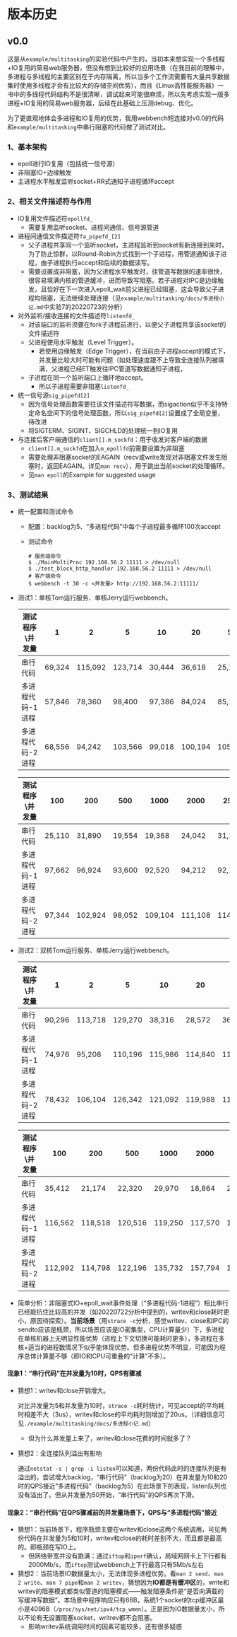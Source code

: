 # 版本历史

## v0.0

这是从`example/multitasking`的实验代码中产生的，当初本来想实现一个多线程+IO复用的简易web服务器，但没有想到比较好的应用场景（在我目前的理解中，多进程与多线程的主要区别在于内存隔离，所以当多个工作流需要有大量共享数据集时使用多线程才会有比较大的存储空间优势），而且《Linux高性能服务器》一书中的多线程代码结构不是很清晰，调试起来可能很麻烦，所以先考虑实现一版多进程+IO复用的简易web服务器，后续在此基础上压测debug、优化。

为了更直观地体会多进程和IO复用的优势，我用webbench短连接对v0.0的代码和`example/multitasking`中串行阻塞的代码做了测试对比。

### 1、基本架构

- epoll进行IO复用（包括统一信号源）
- 非阻塞IO+边缘触发
- 主进程水平触发监听socket+RR式通知子进程循环accept

### 2、相关文件描述符与作用

- IO复用文件描述符`epollfd_`
  - 需要复用监听socket、进程间通信、信号源管道
- 进程间通信文件描述符`fa_pipefd_[2]`
  - 父子进程共享同一个监听socket，主进程监听到socket有新连接到来时，为了防止惊群，以Round-Robin方式找到一个子进程，用管道通知该子进程，由子进程执行accept和后续的数据读写。
  - 需要设置成非阻塞，因为父进程水平触发时，往管道写数据的速率很快，很容易填满内核的管道缓冲，进而导致写阻塞。若子进程对IPC是边缘触发，且恰好在下一次进入epoll_wait前父进程已经阻塞，这会导致父子进程均阻塞，无法继续处理连接（见`example/multitasking/docs/多进程小记.md`中实验7的20220723的分析）
- 对外监听/接收连接的文件描述符`listenfd_`
  - 对该端口的监听须要在fork子进程前进行，以便父子进程共享该socket的文件描述符
  - 父进程使用水平触发（Level Trigger）。
    - 若使用边缘触发（Edge Trigger），在当前由子进程accept的模式下，并发量比较大时可能有问题（如处理速度跟不上导致全连接队列被填满，父进程已经ET触发往IPC管道写数据通知子进程，
  - 子进程在同一个监听端口上循环地accept。
    - 所以子进程需要非阻塞`listenfd_`
- 统一信号源`sig_pipefd[2]`
  - 因为信号处理函数需要往该文件描述符写数据，而sigaction似乎不支持特定命名空间下的信号处理函数，所以`sig_pipefd[2]`设置成了全局变量，待改进
  - 将SIGTERM、SIGINT、SIGCHLD的处理统一到IO复用
- 与连接后客户端通信的`client[].m_sockfd`：用于收发对客户端的数据
  - `client[].m_sockfd`在加入`m_epollfd`前需要设置为非阻塞
  - 需要处理非阻塞socket的EAGAIN（recv或write发现对非阻塞文件发生阻塞时，返回EAGAIN。详见`man recv`），用于跳出当前socket的处理循环。
  - 见`man epoll`的Example for suggested usage

### 3、测试结果

- 统一配置和测试命令

  - 配置：backlog为5、“多进程代码”中每个子进程最多循环100次accept

  - 测试命令

    ```shell
    # 服务端命令
    $ ./MainMultiProc 192.168.56.2 11111 > /dev/null
    $ ./test_block_http_handler 192.168.56.2 11111 > /dev/null
    # 客户端命令
    $ webbench -t 30 -c <并发量> http://192.168.56.2:11111/
    ```

- 测试1：单核Tom运行服务、单核Jerry运行webbench。

  | 测试程序\\并发量 | 1      | 2       | 5       | 10     | 20      | 50      |
  | ---------------- | ------ | ------- | ------- | ------ | ------- | ------- |
  | 串行代码         | 69,324 | 115,092 | 123,714 | 30,444 | 36,618  | 25,284  |
  | 多进程代码-1进程 | 57,846 | 78,360  | 98,400  | 97,386 | 84,024  | 85,140  |
  | 多进程代码-2进程 | 68,556 | 94,242  | 103,566 | 99,018 | 100,194 | 105,462 |

  | 测试程序\\并发量 | 100    | 200     | 500    | 1000    | 2000    | 2500    | 3000    |
  | ---------------- | ------ | ------- | ------ | ------- | ------- | ------- | ------- |
  | 串行代码         | 25,110 | 31,890  | 19,554 | 19,368  | 24,042  | 31,104  | 27,654  |
  | 多进程代码-1进程 | 97,662 | 96,924  | 93,600 | 92,520  | 94,212  | 92,124  | 91,548  |
  | 多进程代码-2进程 | 97,344 | 102,924 | 98,052 | 109,104 | 111,108 | 114,114 | 114,900 |

- 测试2：双核Tom运行服务、单核Jerry运行webbench。

  | 测试程序\\并发量 | 1      | 2       | 5       | 10      | 20      | 50      |
  | ---------------- | ------ | ------- | ------- | ------- | ------- | ------- |
  | 串行代码         | 90,296 | 113,718 | 129,270 | 38,316  | 28,572  | 36,162  |
  | 多进程代码-1进程 | 74,976 | 95,208  | 110,196 | 115,986 | 114,840 | 115,782 |
  | 多进程代码-2进程 | 78,432 | 106,104 | 126,342 | 121,092 | 119,988 | 114,978 |

  | 测试程序\\并发量 | 100     | 200     | 500     | 1000    | 2000    | 2500    | 3000    |
  | ---------------- | ------- | ------- | ------- | ------- | ------- | ------- | ------- |
  | 串行代码         | 35,412  | 21,174  | 22,320  | 29,970  | 18,864  | 25,248  | 32,082  |
  | 多进程代码-1进程 | 116,562 | 118,518 | 120,516 | 119,250 | 117,570 | 101,904 | 122,712 |
  | 多进程代码-2进程 | 112,992 | 114,798 | 122,196 | 135,732 | 157,794 | 179,292 | 171,720 |

- 简单分析：非阻塞式IO+epoll_wait事件处理（“多进程代码-1进程”）相比串行已经能抗住比较高的并发（如20220722分析中提到的，writev和close耗时更小，原因待探索）。**当前场景**（用`strace -c`分析，感觉writev、close和IPC的sendto应该是瓶颈，所以场景应该是IO密集型，CPU计算量少）下，多进程在单核机器上无明显性能优势（进程上下文切换可能耗时更多），多进程在多核+适当的进程数情况下似乎能体现优势。但多进程优势不明显，可能因为程序总体计算量不够（即IO和CPU可重叠的“计算”不多）。

#### 现象1：“串行代码”在并发量为10时，QPS有骤减

- 猜想1：writev和close开销增大。

  对比并发量为5和并发量为10时，`strace -c`耗时统计，可见accept的平均耗时相差不大（3us），writev和close的平均耗时则增加了20us。（详细信息可见`./example/multitasking/docs/多进程小记.md`）

  - 但为什么并发量上来了，writev和close花费的时间就多了？

- 猜想2：全连接队列溢出有影响

  通过`netstat -s | grep -i listen`可以知道，两份代码此时的连接队列是有溢出的，尝试增大backlog，“串行代码”（backlog为20）在并发量为10和20时的QPS接近“多进程代码”（backlog为5）在此场景下的表现，listen队列也没有溢出了。但从并发量为50开始，“串行代码”的QPS再次下滑。

#### 现象2：“串行代码”在QPS骤减前的并发量场景下，QPS与“多进程代码”接近

- 猜想1：当前场景下，程序瓶颈主要在writev和close这两个系统调用，可见两份代码在并发量为5和10时，writev和close的耗时差别不大，而且都是最高的。即瓶颈在写IO上。
  - 但网络带宽并没有跑满：通过`iftop`和`iperf`确认，局域网网卡上下行都有2000Mb/s，而`iftop`测试webbench上下行最高只有5Mb/s左右
- 猜想2：当前场景IO数据量太小，无法体现多进程优势。看`man 2 send`、`man 2 write`、`man 7 pipe`和`man 2 writev`，猜想因为**IO都是有缓冲区**的，write和writev的阻塞模式都类似管道的阻塞模式——触发阻塞条件是“是否向满载的写缓冲写数据”。本场景中程序响应只有66B，系统1个socket的tcp缓冲区最小是4096B（`/proc/sys/net/ipv4/tcp_wmen`）。正是因为IO数据量太小，所以不论有无设置阻塞socket，writrev都不会阻塞。
  - 影响writev系统调用时间的因素可能较多，还有很多疑惑

